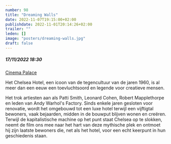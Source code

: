 ```yaml
---
number: 98
title: "Dreaming Walls"
date: 2022-11-07T19:15:00+02:00
publishdate: 2022-11-01T20:14:26+02:00
trailer: ""
leden: []
image: "posters/dreaming-walls.jpg"
draft: false
---
```


##### 17/11/2022 18:30

[Cinema Palace](https://cinema-palace.be/nl/film/dreaming-walls)

Het Chelsea Hotel, een icoon van de tegencultuur van de jaren 1960, is al meer dan een eeuw een
toevluchtsoord en legende voor creatieve mensen.
 <!--more-->
Het trok artiesten aan als Patti Smith, Leonard Cohen, Robert Mapplethorpe en leden van Andy
Warhol's Factory. Sinds enkele jaren gesloten voor renovatie, wordt het omgebouwd tot een luxe
hotel terwijl een vijftigtal bewoners, vaak bejaarden, midden in de bouwput blijven wonen en
creëren. Terwijl de kapitalistische machine op het punt staat Chelsea op te slokken,
neemt de film ons mee naar het hart van deze mythische plek en ontmoet hij zijn laatste
bewoners die, net als het hotel, voor een echt keerpunt in hun geschiedenis staan.